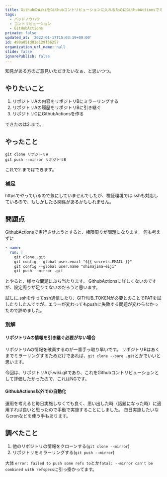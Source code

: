 ```yaml
---
title: GithubのWikiをGithubコントリビューションに入れるためにGithubActionsでミラーリングしたかった
tags:
  - バッドノウハウ
  - コントリビューション
  - GitHubActions
private: false
updated_at: '2022-01-17T15:03:19+09:00'
id: 499a051d81e129f56257
organization_url_name: null
slide: false
ignorePublish: false
---
```

知見がある方のご意見いただきたいなぁ、と思いつつ。

## やりたいこと
1. リポジトリAの内容をリポジトリBにミラーリングする
1. リポジトリAの履歴をリポジトリBに引き継ぐ
1. リポジトリCにGithubActionsを作る

できたのは2.まで。

## やったこと
```
git clone リポジトリA
git push --mirror リポジトリB
```

これで2.まではできます。

### 補足
httpsでやっているので気にしていませんでしたが、検証環境では.sshも対応しているので、もしかしたら関係があるかもしれません。

## 問題点
GithubActionsで実行させようとすると、権限周りが問題になります。
何も考えずに

``` GithubAction.yml
- name:
  run: |
    git clone .git
    git config --global user.email "${{ secrets.EMAIL }}"
    git config --global user.name "shimajima-eiji"
    git push --mirror .git
```

とやると、様々な問題にぶち当たります。
GithubActionsに詳しくないのですが、設定周りが足りてないのだろうと思います。

試しに.sshを作ってssh通信したり、GITHUB_TOKENが必要とのことでPATを試したりしたんですが、エラーが変わってもpushに失敗する問題が変わらなかったので諦めました。

### 別解
#### リポジトリAの情報を引き継ぐ必要がない場合
リポジトリAの情報を破棄するのが一番手っ取り早いです。
リポジトリBはあくまでミラーリングするためだけであれば、`git clone --bare .git`とかでいいと思います。

今回は、リポジトリAが.wiki.gitであり、これをGithubコントリビューションとして評価したかったので、これはNGです。

#### GithubActions以外での自動化
運用を考えると毎日実施しなくても良く、思い出した時（話題になった時）に適用すれば良いと思ったので手動で実施することにしました。
毎日実施したいならcronなどを使う手もあります。

## 調べたこと
1. 他のリポジトリの情報をクローンする(`git clone --mirror`)
1. リポジトリをミラーリングする(`git push --mirror`)

大体 `error: failed to push some refs to`とか`fatal: --mirror can't be combined with refspecs`に引っ掛かってます。
